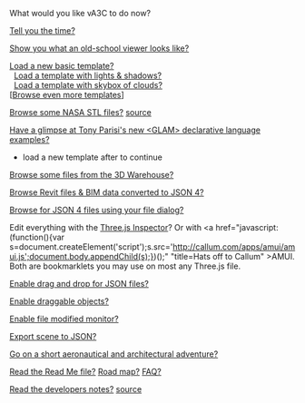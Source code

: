 
What would you like vA3C to do now?

[Tell you the time?]( #demo-tell-you-the-time.js "listen carefully..." )

[Show you what an old-school viewer looks like?]( #load-file-html.js#../../va3c-viewer-html5/r8dev/va3c-viewer-r8dev.html#autocrapdoodle "Hacker is faster, cheaper, smarter" )

[Load a new basic template?]( #load-file-html.js#../templates/template-basic.html "You can add files to this space..." )  
  &nbsp;  [Load a template with lights & shadows?]( #load-file-html.js#../templates/template-lights-shadows.html )  
  &nbsp;  [Load a template with skybox of clouds?]( #load-file-html.js#../templates/template-skybox.html )  
[[Browse even more templates]( #browse-templates.js )]  


[Browse some NASA STL files?]( #browse-nasa-stl-models.js ) [source]( https://github.com/va3c/va3c.github.io/tree/master/nasa-samples )

[Have a glimpse at Tony Parisi's new &lt;GLAM> declarative language examples?]( #view-glam-models.js "make your style sheets 3D smarter" )  
- load a new template after to continue

[Browse some files from the 3D Warehouse?]( #browse-3dwarehouse-json-files.js "Collada files converted to JSON 3" )

[Browse Revit files & BIM data converted to JSON 4?]( #browse-revit-json4-files.js "Thanks Jeremy!" )

[Browse for JSON 4 files using your file dialog?]( #browse-using-file-dialog-json4.js "" )


Edit everything with the <a href="javascript:(function(){var script=document.createElement('script');script.type='text/javascript';script.src='https://rawgit.com/zz85/zz85-bookmarklets/master/js/ThreeInspector.js';document.body.appendChild(script);})()" title="Why invent your own when you can stand on the shoulders of giants?" >Three.js Inspector</a>?
Or with <a href="javascript:(function(){var s=document.createElement('script');s.src='http://callum.com/apps/amui/amui.js';document.body.appendChild(s);})();" "title=Hats off to Callum" >AMUI</a>. 
Both are bookmarklets you may use on most any Three.js file.


[Enable drag and drop for JSON files?]( #enable-drag-and-drop-json-files.js )

[Enable draggable objects?]( #enable-draggable-objects.js )

[Enable file modified monitor?]( #enable-file-modified-monitor.js "Thanks to Ben Howe" )

[Export scene to JSON?]( #export-scene-to-json.js )


[Go on a short aeronautical and architectural adventure?]( #demo-aeronautical-architectural.js "Makes heavy use of resources." ) 

[Read the Read Me file?]( #read-readme.js "You can view Hacker inside the Readme inside Hacker" ) [Road map?]( #read-road-map.js ) [FAQ?]( #read-faq.js )

[Read the developers notes?]( #read-dev-notes.js "Developer? ROFL!") [source]( https://github.com/va3c/viewer/tree/gh-pages/va3c-hacker )

